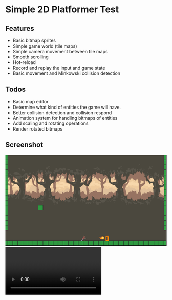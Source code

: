 # Simple 2D Platformer Test
## Features
<ul>
<li> Basic bitmap sprites
<li> Simple game world (tile maps)
<li> Simple camera movement between tile maps
<li> Smooth scrolling
<li> Hot-reload
<li> Record and replay the input and game state
<li> Basic movement and Minkowski collision detection
</ul>

## Todos
<ul>
<li> Basic map editor
<li> Determine what kind of entities the game will have.
<li> Better collision detection and collision respond
<li> Animation system for handling bitmaps of entities
<li> Add scaling and rotating operations
<li> Render rotated bitmaps
</ul>

## Screenshot
![](screenshots/screen.png)
![](https://user-images.githubusercontent.com/17731403/119040215-caf5dc80-b9bd-11eb-9eff-35ec911d1f2e.mp4)
